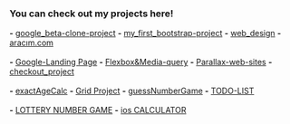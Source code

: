 ### You can check out my projects here!
**-** [google_beta-clone-project](https://anthonyharold67.github.io/my-projects/google-beta98-clone/)
**-** [my_first_bootstrap-project](https://anthonyharold67.github.io/my-projects/my_first_bootstrap-project/)
**-** [web_design](https://anthonyharold67.github.io/my-projects/web_design/)
**-** [aracım.com](https://anthonyharold67.github.io/my-projects/aracımcom_project/)<br><br>
**-** [Google-Landing Page](https://anthonyharold67.github.io/my-projects/google-landing/)
**-** [Flexbox&Media-query](https://anthonyharold67.github.io/my-projects/flexbox-mediaquery/)
**-** [Parallax-web-sites](https://anthonyharold67.github.io/my-projects/parallax-web-sites/)
**-** [checkout_project](https://anthonyharold67.github.io/my-projects/checkout_project/)<br><br>
**-** [exactAgeCalc](https://anthonyharold67.github.io/my-projects/exactAgeCalc/)
**-** [Grid Project](https://anthonyharold67.github.io/my-projects/grid-project/)
**-** [guessNumberGame](https://anthonyharold67.github.io/my-projects/guessNumberGame/)
**-** [TODO-LIST](https://anthonyharold67.github.io/my-projects/todolist/)<br><br>
**-** [LOTTERY NUMBER GAME](https://anthonyharold67.github.io/my-projects/lotteryGame/)
**-** [ios CALCULATOR](https://anthonyharold67.github.io/my-projects/iosCalculator/)
